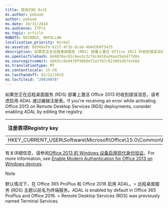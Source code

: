 ```yaml
---
title: 错误代码 0x15
ms.author: pebaum
author: pebaum
ms.date: 10/31/2018
ms.audience: ITPro
ms.topic: article
ROBOTS: NOINDEX, NOFOLLOW
localization_priority: Normal
ms.assetid: 0d566afe-b21f-4f1b-8ca9-4b4d3b0f5435
description: 如果您正在远程桌面服务 (RDS) 部署上激活 Office 2013 时收到错误消息，请考虑启用 ADAL 通过编辑注册表。
ms.openlocfilehash: 6d4076ecb5c6ee3c3cf4c4610ad4aa29ab477d8a
ms.sourcegitcommit: dd43cc0a9470f98b8ef2a3787c823801d674c666
ms.translationtype: MT
ms.contentlocale: zh-CN
ms.lasthandoff: 02/12/2019
ms.locfileid: "29929078"
---
```

<span data-ttu-id="b68a3-103">如果您正在远程桌面服务 (RDS) 部署上激活 Office 2013 时收到错误消息，请考虑启用 ADAL 通过编辑注册表。</span><span class="sxs-lookup"><span data-stu-id="b68a3-103">If you're receiving an error while activating Office 2013 on Remote Desktop Services (RDS) deployments, consider enabling ADAL by editing the registry.</span></span> 
  
|<span data-ttu-id="b68a3-104">**注册表项**</span><span class="sxs-lookup"><span data-stu-id="b68a3-104">**Registry key**</span></span>|<span data-ttu-id="b68a3-105">**类型**</span><span class="sxs-lookup"><span data-stu-id="b68a3-105">**Type**</span></span>|<span data-ttu-id="b68a3-106">**值**</span><span class="sxs-lookup"><span data-stu-id="b68a3-106">**Value**</span></span>|
|:-----|:-----|:-----|
|<span data-ttu-id="b68a3-107">HKEY_CURRENT_USER\Software\Microsoft\Office\15.0\Common\Identity\EnableADAL</span><span class="sxs-lookup"><span data-stu-id="b68a3-107">HKEY_CURRENT_USER\Software\Microsoft\Office\15.0\Common\Identity\EnableADAL</span></span>  <br/> |<span data-ttu-id="b68a3-108">REG_DWORD</span><span class="sxs-lookup"><span data-stu-id="b68a3-108">REG_DWORD</span></span>  <br/> |<span data-ttu-id="b68a3-109">1</span><span class="sxs-lookup"><span data-stu-id="b68a3-109">1</span></span>  <br/> |
   
<span data-ttu-id="b68a3-110">有关详细信息，请参阅[Office 2013 的 Windows 设备启用现代身份验证](https://docs.microsoft.com/office365/admin/security-and-compliance/enable-modern-authentication)。</span><span class="sxs-lookup"><span data-stu-id="b68a3-110">For more information, see [Enable Modern Authentication for Office 2013 on Windows devices](https://docs.microsoft.com/office365/admin/security-and-compliance/enable-modern-authentication).</span></span>
  
> [!NOTE]
>  <span data-ttu-id="b68a3-p101">默认情况下，在 Office 365 ProPlus 和 Office 2016 启用 ADAL。> 远程桌面服务 (RDS) 主题以前名为终端服务。</span><span class="sxs-lookup"><span data-stu-id="b68a3-p101">ADAL is enabled by default in Office 365 ProPlus and Office 2016. >  Remote Desktop Services (RDS) was previously named Terminal Services.</span></span> 
  

